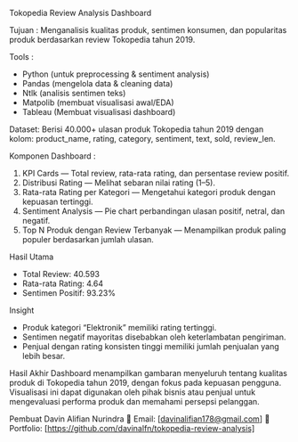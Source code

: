 Tokopedia Review Analysis Dashboard 

Tujuan : 
Menganalisis kualitas produk, sentimen konsumen, dan popularitas produk berdasarkan review Tokopedia tahun 2019.

Tools : 
- Python (untuk preprocessing & sentiment analysis)
- Pandas (mengelola data & cleaning data)
- Ntlk (analisis sentimen teks)
- Matpolib (membuat visualisasi awal/EDA)
- Tableau (Membuat visualisasi dashboard)

Dataset:
Berisi 40.000+ ulasan produk Tokopedia tahun 2019 dengan kolom:
product_name, rating, category, sentiment, text, sold, review_len.

Komponen Dashboard :
1. KPI Cards — Total review, rata-rata rating, dan persentase review positif.
2. Distribusi Rating — Melihat sebaran nilai rating (1–5).
3. Rata-rata Rating per Kategori — Mengetahui kategori produk dengan kepuasan tertinggi.
4. Sentiment Analysis — Pie chart perbandingan ulasan positif, netral, dan negatif.
5. Top N Produk dengan Review Terbanyak — Menampilkan produk paling populer berdasarkan jumlah ulasan.

Hasil Utama
- Total Review: 40.593
- Rata-rata Rating: 4.64
- Sentimen Positif: 93.23%

Insight
- Produk kategori “Elektronik” memiliki rating tertinggi.
- Sentimen negatif mayoritas disebabkan oleh keterlambatan pengiriman.
- Penjual dengan rating konsisten tinggi memiliki jumlah penjualan yang lebih besar.

Hasil Akhir
Dashboard menampilkan gambaran menyeluruh tentang kualitas produk di Tokopedia tahun 2019, dengan fokus pada kepuasan pengguna.
Visualisasi ini dapat digunakan oleh pihak bisnis atau penjual untuk mengevaluasi performa produk dan memahami persepsi pelanggan.

Pembuat
Davin Alifian Nurindra
📧 Email: [davinalifian178@gmail.com]
💼 Portfolio: [https://github.com/davinalfn/tokopedia-review-analysis]
